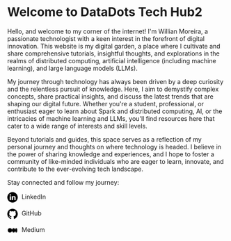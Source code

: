 # Welcome to DataDots Tech Hub2
Hello, and welcome to my corner of the internet! I'm Willian Moreira, a passionate technologist with a keen interest in the forefront of digital innovation. This website is my digital garden, a place where I cultivate and share comprehensive tutorials, insightful thoughts, and explorations in the realms of distributed computing, artificial intelligence (including machine learning), and large language models (LLMs).

My journey through technology has always been driven by a deep curiosity and the relentless pursuit of knowledge. Here, I aim to demystify complex concepts, share practical insights, and discuss the latest trends that are shaping our digital future. Whether you're a student, professional, or enthusiast eager to learn about Spark and distributed computing, AI, or the intricacies of machine learning and LLMs, you'll find resources here that cater to a wide range of interests and skill levels.

Beyond tutorials and guides, this space serves as a reflection of my personal journey and thoughts on where technology is headed. I believe in the power of sharing knowledge and experiences, and I hope to foster a community of like-minded individuals who are eager to learn, innovate, and contribute to the ever-evolving tech landscape.

Stay connected and follow my journey:
<p>
  <a href="https://www.linkedin.com/in/willianmrs/" target="_blank" style="text-decoration: none; color: inherit;">
    <img src="images/icons/linkedin_icon.png" alt="LinkedIn icon" style="vertical-align: middle; width: 24px; margin-right: 5px;">
    LinkedIn
  </a>
</p>
<p>
  <a href="https://github.com/willianmrs" target="_blank" style="text-decoration: none; color: inherit;">
    <img src="images/icons/github_icon.png" alt="GitHub icon" style="vertical-align: middle; width: 24px; margin-right: 5px;">
    GitHub
  </a>
</p>
<p>
  <a href="https://medium.com/@willianmrs" target="_blank" style="text-decoration: none; color: inherit;">
    <img src="images/icons/medium_icon.png" alt="Medium icon" style="vertical-align: middle; width: 24px; margin-right: 5px;">
    Medium
  </a>
</p>

